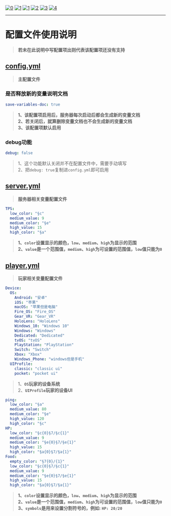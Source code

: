 [![0](https://img.shields.io/badge/%3C%3D-%E8%BF%94%E5%9B%9E-a?style=plastic&color=yellow)](.././README.md) [![1](https://img.shields.io/badge/doc-%E9%85%8D%E7%BD%AE%E6%96%87%E4%BB%B6%E8%AF%B4%E6%98%8E-a?style=plastic)](./config-info.md) [![1](https://img.shields.io/badge/%E5%8F%98%E9%87%8F-%E6%96%87%E5%AD%97%E7%9B%B8%E5%85%B3-a?style=plastic&color=blue)](./text-variables.md)
[![2](https://img.shields.io/badge/%E5%8F%98%E9%87%8F-%E7%8E%A9%E5%AE%B6%E7%9B%B8%E5%85%B3-a?style=plastic&color=blue)](./player-variables.md)
[![3](https://img.shields.io/badge/%E5%8F%98%E9%87%8F-%E6%9C%8D%E5%8A%A1%E5%99%A8%E7%9B%B8%E5%85%B3-a?style=plastic&color=blue)](./server-variables.md)
[![4](https://img.shields.io/badge/%E5%8F%98%E9%87%8F-%E6%94%AF%E6%8C%81%E7%9A%84%E6%8F%92%E4%BB%B6-a?style=plastic&color=blue)](./SupportPluginsVariables.md)

---
# **配置文件使用说明**
> **若未在此说明中写配置项出则代表该配置项还没有支持**
## **[config.yml](../src/main/resources/config.yml)**
> **主配置文件**
### **是否释放新的变量说明文档**
```yml
save-variables-doc: true
```
> **1、该配置项启用后，服务器每次启动后都会生成新的变量文档**  
> **2、若关闭后，就算删除变量文档也不会生成新的变量文档**  
> **3、该配置项默认启用**
### **debug功能**
```yml
debug: false
```
> 1、这个功能默认关闭并不在配置文件中，需要手动填写  
> 2、把`debug: true`复制进`config.yml`即可启用
## **[server.yml](../src/main/resources/server.yml)**
> **服务器相关变量配置文件**
```yml
TPS:
  low_color: "§c"
  medium_value: 9
  medium_color: "§e"
  high_value: 15
  high_color: "§a"
```
> **1、```color```设置显示的颜色，```low```、```medium```、```high```为显示的范围**  
> **2、```value```是一个范围值，```medium```、```high```为可设置的范围值，```low```值只能为```0```**
## **[player.yml](../src/main/resources/player.yml)**
> **玩家相关变量配置文件**
```yml
Device:
  OS:
    Android: "安卓"
    iOS: "苹果"
    macOS: "苹果但是电脑"
    Fire_OS: "Fire_OS"
    Gear_VR: "Gear_VR"
    HoloLens: "HoloLens"
    Windows_10: "Windows 10"
    Windows: "Windows"
    Dedicated: "Dedicated"
    tvOS: "tvOS"
    PlayStation: "PlayStation"
    Switch: "Switch"
    Xbox: "Xbox"
    Windows_Phone: "windows但是手机"
  UIProfile:
    classic: "classic ui"
    pocket: "pocket ui"
```
> 1、**```OS```玩家的设备系统**  
> 2、**```UIProfile```玩家的设备UI**
```yml
ping:
  low_color: "§a"
  medium_value: 80
  medium_color: "§e"
  high_value: 120
  high_color: "§c"
HP:
  low_color: "§c{0}§7/§c{1}"
  medium_value: 9
  medium_color: "§e{0}§7/§e{1}"
  high_value: 15
  high_color: "§a{0}§7/§a{1}"
Food:
  empty_color: "§7{0}/{1}"
  low_color: "§c{0}§7/§c{1}"
  medium_value: 9 
  medium_color: "§e{0}§7/§e{1}"
  high_value: 15
  high_color: "§a{0}§7/§a{1}"
```
> **1、```color```设置显示的颜色，```low```、```medium```、```high```为显示的范围**  
> **2、```value```是一个范围值，```medium```、```high```为可设置的范围值，```low```值只能为```0```**  
> **3、```symbols```是用来设置分割符号的，例如: ```HP: 20/20```**